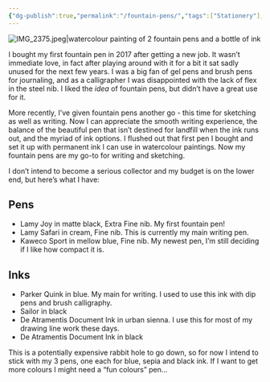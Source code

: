 ```yaml
---
{"dg-publish":true,"permalink":"/fountain-pens/","tags":["Stationery"],"noteIcon":"","created":"2023-11-13"}
---
```


![IMG_2375.jpeg|watercolour painting of 2 fountain pens and a bottle of ink](/img/user/assets/IMG_2375.jpeg)

I bought my first fountain pen in 2017 after getting a new job. It wasn’t immediate love, in fact after playing around with it for a bit it sat sadly unused for the next few years. I was a big fan of gel pens and brush pens for journaling, and as a calligrapher I was disappointed with the lack of flex in the steel nib. I liked the *idea* of fountain pens, but didn’t have a great use for it.

More recently, I’ve given fountain pens another go - this time for sketching as well as writing. Now I can appreciate the smooth writing experience, the balance of the beautiful pen that isn’t destined for landfill when the ink runs out, and the myriad of ink options. I flushed out that first pen I bought and set it up with permanent ink I can use in watercolour paintings. Now my fountain pens are my go-to for writing and sketching.

I don’t intend to become a serious collector and my budget is on the lower end, but here’s what I have:

## Pens
* Lamy Joy in matte black, Extra Fine nib. My first fountain pen!
* Lamy Safari in cream, Fine nib. This is currently my main writing pen.
* Kaweco Sport in mellow blue, Fine nib. My newest pen, I’m still deciding if I like how compact it is.

## Inks
* Parker Quink in blue. My main for writing. I used to use this ink with dip pens and brush calligraphy.
* Sailor in black
* De Atramentis Document Ink in urban sienna. I use this for most of my drawing line work these days.
* De Atramentis Document Ink in black

This is a potentially expensive rabbit hole to go down, so for now I intend to stick with my 3 pens, one each for blue, sepia and black ink. If I want to get more colours I might need a “fun colours” pen…